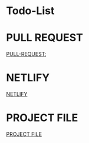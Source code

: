 # Todo-List  

# PULL REQUEST 
[PULL-REQUEST](https://github.com/lithhalim/Todo-List/pulls);

# NETLIFY
[NETLIFY](https://wondrous-donut-d76f5b.netlify.app/)

# PROJECT FILE 
[PROJECT FILE](https://github.com/lithhalim/Todo-List)
